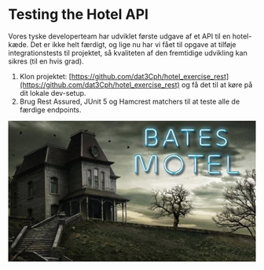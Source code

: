 # Testing the Hotel API

Vores tyske developerteam har udviklet første udgave af et API til en hotel-kæde. Det er ikke helt færdigt, og 
lige nu har vi fået til opgave at tilføje integrationstests til projektet, så kvaliteten af den fremtidige 
udvikling kan sikres (til en hvis grad).

1. Klon projektet: [https://github.com/dat3Cph/hotel_exercise_rest](https://github.com/dat3Cph/hotel_exercise_rest) 
og få det til at køre på dit lokale dev-setup.
2. Brug Rest Assured, JUnit 5 og Hamcrest matchers til at teste alle de færdige endpoints.

![Bates hotel](./images/bates_hotel.jpg)
